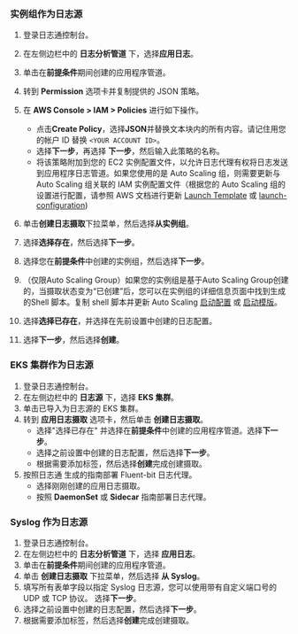 <!--ig-start-->
### 实例组作为日志源

1. 登录日志通控制台。
2. 在左侧边栏中的 **日志分析管道** 下，选择**应用日志**。
3. 单击在**前提条件**期间创建的应用程序管道。
4. 转到 **Permission** 选项卡并复制提供的 JSON 策略。
5. 在 **AWS Console > IAM > Policies** 进行如下操作。

    - 点击**Create Policy**，选择**JSON**并替换文本块内的所有内容。请记住用您的帐户 ID 替换 `<YOUR ACCOUNT ID>`。
    - 选择**下一步**，再选择 **下一步**，然后输入此策略的名称。
    - 将该策略附加到您的 EC2 实例配置文件，以允许日志代理有权将日志发送到应用程序日志管道。如果您使用的是 Auto Scaling 组，则需要更新与 Auto Scaling 组关联的 IAM 实例配置文件（根据您的 Auto Scaling 组的设置进行配置，请参照 AWS 文档进行更新 [Launch Template][launch-template] 或 [launch-configuration][launch-configuration])

6. 单击**创建日志摄取**下拉菜单，然后选择**从实例组**。
7. 选择**选择存在**，然后选择**下一步**。
8. 选择您在**前提条件**中创建的实例组，然后选择**下一步**。
9. （仅限Auto Scaling Group）如果您的实例组是基于Auto Scaling Group创建的，当摄取状态变为“已创建”后，您可以在实例组的详细信息页面中找到生成的Shell 脚本。复制 shell 脚本并更新 Auto Scaling [启动配置](https://docs.aws.amazon.com/autoscaling/ec2/userguide/launch-configurations.html) 或  [启动模版](https://docs.aws.amazon.com/AWSEC2/latest/UserGuide/ec2-launch-templates.html)。
10. 选择**选择已存在**，并选择在先前设置中创建的日志配置。
11. 选择**下一步**，然后选择**创建**。

[launch-template]: https://docs.aws.amazon.com/autoscaling/ec2/userguide/create-launch-template.html#advanced-settings-for-your-launch-template
[launch-configuration]: https://docs.aws.amazon.com/autoscaling/ec2/userguide/change-launch-config.html

<!--ig-end-->

<!--eks-start-->
### EKS 集群作为日志源

1. 登录日志通控制台。
2. 在左侧边栏中的 **日志源** 下，选择 **EKS 集群**。
3. 单击已导入为日志源的 EKS 集群。
4. 转到 **应用日志摄取** 选项卡，然后单击 **创建日志摄取**。
    - 选择"选择已存在" 并选择在**前提条件**中创建的应用程序管道。选择**下一步**。
    - 选择之前设置中创建的日志配置，然后选择**下一步**。
    - 根据需要添加标签，然后选择**创建**完成创建摄取。
5. 按照日志通 生成的指南部署 Fluent-bit 日志代理。
    - 选择刚刚创建的应用日志摄取。
    - 按照 **DaemonSet** 或 **Sidecar** 指南部署日志代理。

<!--eks-end-->

<!--syslog-start-->
### Syslog 作为日志源

1. 登录日志通控制台。
2. 在左侧边栏中的 **日志分析管道** 下，选择 **应用日志**。
3. 单击在**前提条件**期间创建的应用程序管道。
4. 单击 **创建日志摄取** 下拉菜单，然后选择 **从 Syslog**。
5. 填写所有表单字段以指定 Syslog 日志源，您可以使用带有自定义端口号的 UDP 或 TCP 协议。 选择**下一步**。
6. 选择之前设置中创建的日志配置，然后选择**下一步**。
7. 根据需要添加标签，然后选择**创建**完成创建摄取。
<!--syslog-end-->

[launch-template]: https://docs.aws.amazon.com/autoscaling/ec2/userguide/create-launch-template.html#advanced-settings-for-your-launch-template
[launch-configuration]: https://docs.aws.amazon.com/autoscaling/ec2/userguide/change-launch-config.html